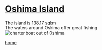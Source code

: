 # [Oshima Island](https://www.google.co.jp/maps/place/Su%C5%8D-%C5%8Cshima,+Oshima+District,+Yamaguchi+Prefecture/@33.8935569,132.182756,11z/data=!3m1!4b1!4m5!3m4!1s0x354542230ddc2bad:0xf077a6b857a4d5cc!8m2!3d33.9275948!4d132.1952342)  

The island is 138.17 sqkm  
The waters around Oshima offer great fishing  
![charter boat out of Oshima](https://www.japantimes.co.jp/wp-content/uploads/2018/05/n-tour-a-20180524-870x553.jpg)  

[home](index)
